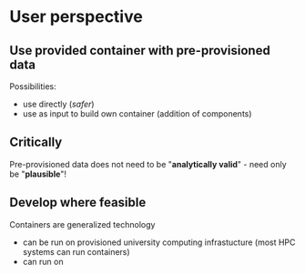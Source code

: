 # User perspective

## Use provided container with pre-provisioned data

Possibilities:

- use directly (*safer*)
- use as input to build own container (addition of components)

## Critically

Pre-provisioned data does not need to be "**analytically valid**" - need only be "**plausible**"!

## Develop where feasible

Containers are generalized technology

- can be run on provisioned university computing infrastucture (most HPC systems can run containers)
- can run on 
